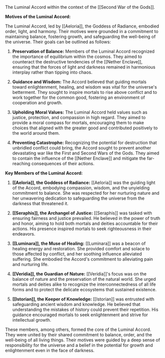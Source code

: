 The Luminal Accord within the context of the [[Second War of the Gods]].

**Motives of the Luminal Accord:**

The Luminal Accord, led by [[Aeloria]], the Goddess of Radiance, embodied order, light, and harmony. Their motives were grounded in a commitment to maintaining balance, fostering growth, and safeguarding the well-being of the universe. Their goals can be outlined as follows:

1. **Preservation of Balance:** Members of the Luminal Accord recognized the importance of equilibrium within the cosmos. They aimed to counteract the destructive tendencies of the [[Nether Enclave]], ensuring that the forces of light and darkness remained in harmonious interplay rather than tipping into chaos.

2. **Guidance and Wisdom:** The Accord believed that guiding mortals toward enlightenment, healing, and wisdom was vital for the universe's betterment. They sought to inspire mortals to rise above conflict and to work together for the common good, fostering an environment of cooperation and growth.

3. **Upholding Moral Values:** The Luminal Accord held values such as justice, protection, and compassion in high regard. They aimed to provide a moral compass for mortals, encouraging them to make choices that aligned with the greater good and contributed positively to the world around them.

4. **Preventing Catastrophe:** Recognizing the potential for destruction that unbridled conflict could bring, the Accord sought to prevent another devastating war like the First and Second Wars of the Gods. They aimed to contain the influence of the [[Nether Enclave]] and mitigate the far-reaching consequences of their actions.

**Key Members of the Luminal Accord:**

1. **[[Aeloria]], the Goddess of Radiance:** [[Aeloria]] was the guiding light of the Accord, embodying compassion, wisdom, and the unyielding commitment to balance. She was respected for her nurturing nature and her unwavering dedication to safeguarding the universe from the darkness that threatened it.

2. **[[Seraphis]], the Archangel of Justice:** [[Seraphis]] was tasked with ensuring fairness and justice prevailed. He believed in the power of truth and honor, aiming to hold both mortals and deities accountable for their actions. His presence inspired mortals to seek righteousness in their endeavors.

3. **[[Luminara]], the Muse of Healing:** [[Luminara]] was a beacon of healing energy and restoration. She provided comfort and solace to those affected by conflict, and her soothing influence alleviated suffering. She embodied the Accord's commitment to alleviating pain and nurturing life.

4. **[[Veridia]], the Guardian of Nature:** [[Veridia]]'s focus was on the balance of nature and the preservation of the natural world. She urged mortals and deities alike to recognize the interconnectedness of all life forms and to protect the delicate ecosystems that sustained existence.

5. **[[Istorian]], the Keeper of Knowledge:** [[Istorian]] was entrusted with safeguarding ancient wisdom and knowledge. He believed that understanding the mistakes of history could prevent their repetition. His guidance encouraged mortals to seek enlightenment and strive for intellectual growth.

These members, among others, formed the core of the Luminal Accord. They were united by their shared commitment to balance, order, and the well-being of all living things. Their motives were guided by a deep sense of responsibility for the universe and a belief in the potential for growth and enlightenment even in the face of darkness.